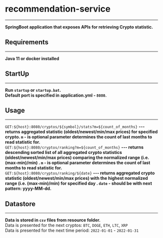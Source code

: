 # recommendation-service
***
**SpringBoot application that exposes APIs for retrieving Crypto statistic.**
## Requirements
***
**Java 11 or docker installed**
## StartUp
***
**Run `startup` or `startup.bat`.</br>Default port is specified in application.yml - `8080`.**
## Usage
***
```GET:${host}:8080/cryptos/${symbol}/stats?m=${count_of_months}``` **--- returns aggregated statistic (oldest/newest/min/max prices)
for specified crypto. `m` - is optional parameter determines the count of last months to read statistic for.**</br>
```GET:${host}:8080/cryptos/ranking?m=${count_of_months}``` **--- returns descending sorted list of all aggregated crypto statistics (oldest/newest/min/max prices) comparing the normalized range (i.e. (max-min)/min)
. `m` - is optional parameter determines the count of last months to read statistic for.**</br>
```GET:${host}:8080/cryptos/ranking/${date}``` **--- returns aggregated crypto statistic (oldest/newest/min/max prices) with the highest normalized range (i.e. (max-min)/min) for specified day
. `date` - should be with next pattern: yyyy-MM-dd.**</br>
## Datastore
****
**Data is stored in `csv` files from resource folder.**<br/>
Data is presented for the next cryptos: `BTC`, `DOGE`, `ETH`, `LTC`, `XRP`<br/>
Data is presented for the next time period: `2022-01-01` - `2022-01-31`
